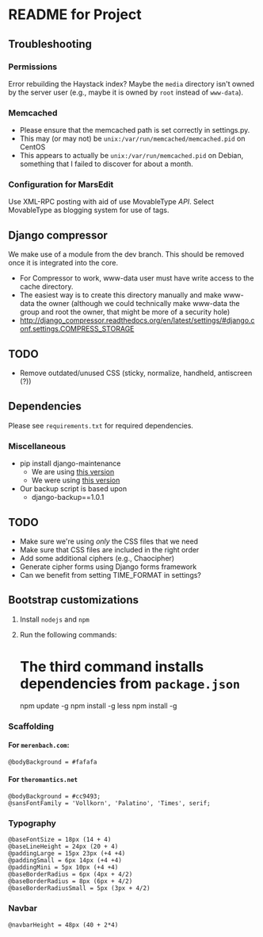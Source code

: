 # README for Project

## Troubleshooting

### Permissions

Error rebuilding the Haystack index?  Maybe the `media` directory isn't owned by the server user (e.g., maybe it is owned by `root` instead of `www-data`).

### Memcached

- Please ensure that the memcached path is set correctly in settings.py.
- This may (or may not) be `unix:/var/run/memcached/memcached.pid` on CentOS
- This appears to actually be `unix:/var/run/memcached.pid` on Debian, something that I failed to discover for about a month.

### Configuration for MarsEdit

Use XML-RPC posting with aid of use MovableType *API*.  Select MovableType as blogging system for use of tags.

## Django compressor

We make use of a module from the dev branch.  This should be removed once it is integrated into the core.

- For Compressor to work, www-data user must have write access to the cache directory.
- The easiest way is to create this directory manually and make www-data the owner (although we could technically make www-data the group and root the owner, that might be more of a security hole)
- <http://django_compressor.readthedocs.org/en/latest/settings/#django.conf.settings.COMPRESS_STORAGE>

## TODO

- Remove outdated/unused CSS (sticky, normalize, handheld, antiscreen (?))

## Dependencies

Please see `requirements.txt` for required dependencies.

### Miscellaneous

- pip install django-maintenance
    - We are using [this version](https://github.com/steingrd/django-maintenance)
    - We were using [this version](https://github.com/thinkjson/django-maintenance)
- Our backup script is based upon
	- django-backup==1.0.1

## TODO

- Make sure we're using *only* the CSS files that we need
- Make sure that CSS files are included in the right order
- Add some additional ciphers (e.g., Chaocipher)
- Generate cipher forms using Django forms framework
- Can we benefit from setting TIME_FORMAT in settings?

## Bootstrap customizations

1. Install `nodejs` and `npm`
2. Run the following commands:

	# The third command installs dependencies from `package.json`
	npm update -g
	npm install -g less
	npm install -g

### Scaffolding

#### For `merenbach.com`:

	@bodyBackground = #fafafa

#### For `theromantics.net`

	@bodyBackground = #cc9493;
	@sansFontFamily = 'Vollkorn', 'Palatino', 'Times', serif;

### Typography

    @baseFontSize = 18px (14 + 4)
    @baseLineHeight = 24px (20 + 4)
    @paddingLarge = 15px 23px (+4 +4)
    @paddingSmall = 6px 14px (+4 +4)
    @paddingMini = 5px 10px (+4 +4)
    @baseBorderRadius = 6px (4px + 4/2)
    @baseBorderRadius = 8px (6px + 4/2)
    @baseBorderRadiusSmall = 5px (3px + 4/2)

### Navbar

    @navbarHeight = 48px (40 + 2*4)

